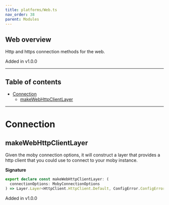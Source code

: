 ```yaml
---
title: platforms/Web.ts
nav_order: 38
parent: Modules
---
```


## Web overview

Http and https connection methods for the web.

Added in v1.0.0

---

<h2 class="text-delta">Table of contents</h2>

- [Connection](#connection)
  - [makeWebHttpClientLayer](#makewebhttpclientlayer)

---

# Connection

## makeWebHttpClientLayer

Given the moby connection options, it will construct a layer that provides a
http client that you could use to connect to your moby instance.

**Signature**

```ts
export declare const makeWebHttpClientLayer: (
  connectionOptions: MobyConnectionOptions
) => Layer.Layer<HttpClient.HttpClient.Default, ConfigError.ConfigError, never>
```

Added in v1.0.0
